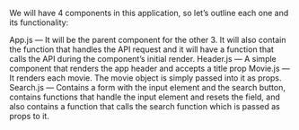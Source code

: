 We will have 4 components in this application, so let’s outline each one and its functionality:

App.js — It will be the parent component for the other 3. It will also contain the function that handles the API request and it will have a function that calls the API during the component’s initial render.
Header.js — A simple component that renders the app header and accepts a title prop
Movie.js — It renders each movie. The movie object is simply passed into it as props.
Search.js — Contains a form with the input element and the search button, contains functions that handle the input element and resets the field, and also contains a function that calls the search function which is passed as props to it.
